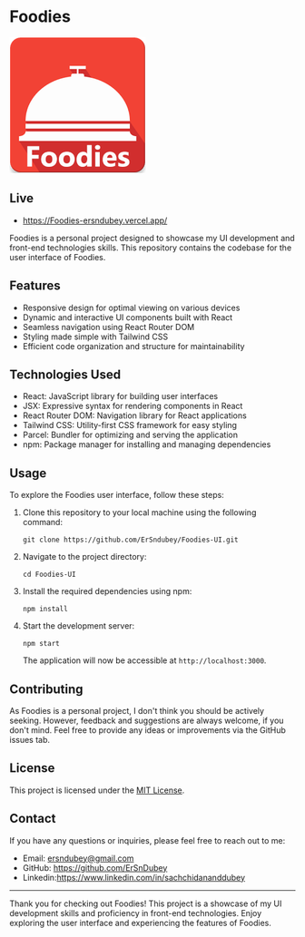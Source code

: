# Foodies

![Foodies Logo](https://github.com/ErSndubey/Foodies-UI/blob/main/src/components/assets/Images/logo.png?raw=true)
## Live
- https://Foodies-ersndubey.vercel.app/

Foodies is a personal project designed to showcase my UI development and front-end technologies skills. This repository contains the codebase for the user interface of Foodies.

## Features

- Responsive design for optimal viewing on various devices
- Dynamic and interactive UI components built with React
- Seamless navigation using React Router DOM
- Styling made simple with Tailwind CSS
- Efficient code organization and structure for maintainability

## Technologies Used

- React: JavaScript library for building user interfaces
- JSX: Expressive syntax for rendering components in React
- React Router DOM: Navigation library for React applications
- Tailwind CSS: Utility-first CSS framework for easy styling
- Parcel: Bundler for optimizing and serving the application
- npm: Package manager for installing and managing dependencies

## Usage

To explore the Foodies user interface, follow these steps:

1. Clone this repository to your local machine using the following command:

   ```
   git clone https://github.com/ErSndubey/Foodies-UI.git
   ```

2. Navigate to the project directory:

   ```
   cd Foodies-UI
   ```

3. Install the required dependencies using npm:

   ```
   npm install
   ```

4. Start the development server:

   ```
   npm start
   ```

   The application will now be accessible at `http://localhost:3000`.

## Contributing

As Foodies is a personal project, I don't think you should be actively seeking. However, feedback and suggestions are always welcome, if you don't mind. Feel free to provide any ideas or improvements via the GitHub issues tab.

## License

This project is licensed under the [MIT License](LICENSE).

## Contact

If you have any questions or inquiries, please feel free to reach out to me:

- Email: ersndubey@gmail.com
- GitHub: https://github.com/ErSnDubey
- Linkedin:https://www.linkedin.com/in/sachchidananddubey

---

Thank you for checking out Foodies! This project is a showcase of my UI development skills and proficiency in front-end technologies. Enjoy exploring the user interface and experiencing the features of Foodies.
